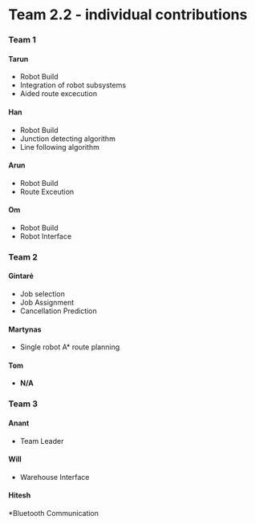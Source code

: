 ﻿# Team 2.2 - individual contributions 

### Team 1
#### Tarun
* Robot Build
* Integration of robot subsystems
* Aided route excecution


#### Han
* Robot Build
* Junction detecting algorithm
* Line following algorithm

#### Arun
* Robot Build
* Route Exceution 

#### Om
* Robot Build
* Robot Interface

### Team 2
#### Gintarė
* Job selection
* Job Assignment
* Cancellation Prediction

#### Martynas
* Single robot A* route planning

#### Tom
* **N/A**

### Team 3
#### Anant
* Team Leader

#### Will
* Warehouse Interface

#### Hitesh
*Bluetooth Communication